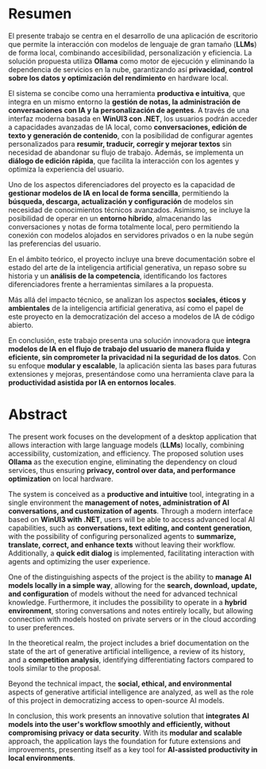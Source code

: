 # Resumen

El presente trabajo se centra en el desarrollo de una aplicación de escritorio que permite la interacción con modelos de lenguaje de gran tamaño (**LLMs**) de forma local, combinando accesibilidad, personalización y eficiencia. La solución propuesta utiliza **Ollama** como motor de ejecución y eliminando la dependencia de servicios en la nube, garantizando así **privacidad, control sobre los datos y optimización del rendimiento** en hardware local.

El sistema se concibe como una herramienta **productiva e intuitiva**, que integra en un mismo entorno la **gestión de notas, la administración de conversaciones con IA y la personalización de agentes**. A través de una interfaz moderna basada en **WinUI3 con .NET**, los usuarios podrán acceder a capacidades avanzadas de IA local, como **conversaciones, edición de texto y generación de contenido**, con la posibilidad de configurar agentes personalizados para **resumir, traducir, corregir y mejorar textos** sin necesidad de abandonar su flujo de trabajo. Además, se implementa un **diálogo de edición rápida**, que facilita la interacción con los agentes y optimiza la experiencia del usuario.

Uno de los aspectos diferenciadores del proyecto es la capacidad de **gestionar modelos de IA en local de forma sencilla**, permitiendo la **búsqueda, descarga, actualización y configuración** de modelos sin necesidad de conocimientos técnicos avanzados. Asimismo, se incluye la posibilidad de operar en un **entorno híbrido**, almacenando las conversaciones y notas de forma totalmente local, pero permitiendo la conexión con modelos alojados en servidores privados o en la nube según las preferencias del usuario.

En el ámbito teórico, el proyecto incluye una breve documentación sobre el estado del arte de la inteligencia artificial generativa, un repaso sobre su historia y un **análisis de la competencia**, identificando los factores diferenciadores frente a herramientas similares a la propuesta.

Más allá del impacto técnico, se analizan los aspectos **sociales, éticos y ambientales** de la inteligencia artificial generativa, así como el papel de este proyecto en la democratización del acceso a modelos de IA de código abierto.

En conclusión, este trabajo presenta una solución innovadora que **integra modelos de IA en el flujo de trabajo del usuario de manera fluida y eficiente, sin comprometer la privacidad ni la seguridad de los datos**. Con su enfoque **modular y escalable**, la aplicación sienta las bases para futuras extensiones y mejoras, presentándose como una herramienta clave para la **productividad asistida por IA en entornos locales**.

# Abstract

The present work focuses on the development of a desktop application that allows interaction with large language models (**LLMs**) locally, combining accessibility, customization, and efficiency. The proposed solution uses **Ollama** as the execution engine, eliminating the dependency on cloud services, thus ensuring **privacy, control over data, and performance optimization** on local hardware.

The system is conceived as a **productive and intuitive** tool, integrating in a single environment the **management of notes, administration of AI conversations, and customization of agents**. Through a modern interface based on **WinUI3 with .NET**, users will be able to access advanced local AI capabilities, such as **conversations, text editing, and content generation**, with the possibility of configuring personalized agents to **summarize, translate, correct, and enhance texts** without leaving their workflow. Additionally, a **quick edit dialog** is implemented, facilitating interaction with agents and optimizing the user experience.

One of the distinguishing aspects of the project is the ability to **manage AI models locally in a simple way**, allowing for the **search, download, update, and configuration** of models without the need for advanced technical knowledge. Furthermore, it includes the possibility to operate in a **hybrid environment**, storing conversations and notes entirely locally, but allowing connection with models hosted on private servers or in the cloud according to user preferences.

In the theoretical realm, the project includes a brief documentation on the state of the art of generative artificial intelligence, a review of its history, and a **competition analysis**, identifying differentiating factors compared to tools similar to the proposal.

Beyond the technical impact, the **social, ethical, and environmental** aspects of generative artificial intelligence are analyzed, as well as the role of this project in democratizing access to open-source AI models.

In conclusion, this work presents an innovative solution that **integrates AI models into the user's workflow smoothly and efficiently, without compromising privacy or data security**. With its **modular and scalable** approach, the application lays the foundation for future extensions and improvements, presenting itself as a key tool for **AI-assisted productivity in local environments**.